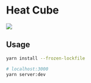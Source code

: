 # Heat Cube

[![](https://img.youtube.com/vi/ZYiKoMOXkvY/0.jpg)](https://www.youtube.com/watch?v=ZYiKoMOXkvY)

## Usage

```bash
yarn install --frozen-lockfile

# localhost:3000
yarn server:dev
```
